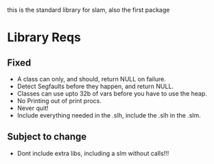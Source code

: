 this is the standard library for slam, also the first package

# Library Reqs

## Fixed

- A class can only, and should, return NULL on failure.
- Detect Segfaults before they happen, and return NULL.
- Classes can use upto 32b of vars before you have to use the heap.
- No Printing out of print procs.
- Never quit!
- Include everything needed in the .slh, include the .slh in the .slm.

## Subject to change

- Dont include extra libs, including a slm without calls!!!
